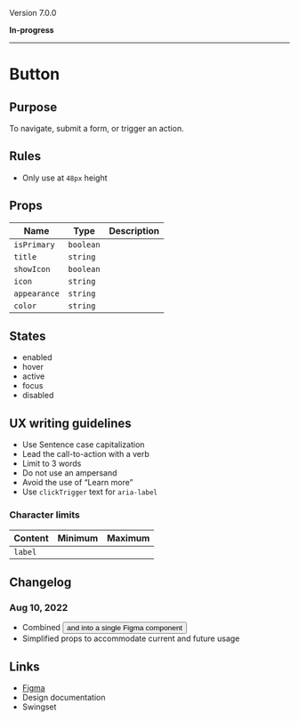 Version 7.0.0

**In-progress**



---

# Button

## Purpose

To navigate, submit a form, or trigger an action.

## Rules

* Only use at `48px` height

## Props

| Name | Type | Description |
|----|----|----|
| `isPrimary` | `boolean` |    |
| `title` | `string` |    |
| `showIcon` | `boolean` |    |
| `icon` | `string` |    |
| `appearance` | `string` |    |
| `color` | `string` |    |

## States

* enabled
* hover
* active
* focus
* disabled

## UX writing guidelines

* Use Sentence case capitalization
* Lead the call-to-action with a verb
* Limit to 3 words
* Do not use an ampersand
* Avoid the use of “Learn more”
* Use `clickTrigger` text for `aria-label`

### Character limits

| Content | Minimum | Maximum |
|----|----|----|
| `label` |    |    |

## Changelog

### Aug 10, 2022

* Combined <Button /> and <ProductButton /> into a single Figma component
* Simplified props to accommodate current and future usage

## Links

* [Figma](https://www.figma.com/file/7cYgDM618stjYUHDqAfRec/branch/OMEgzrp0nOtVags6nwQCyq/Components?node-id=102%3A47)
* Design documentation
* Swingset


